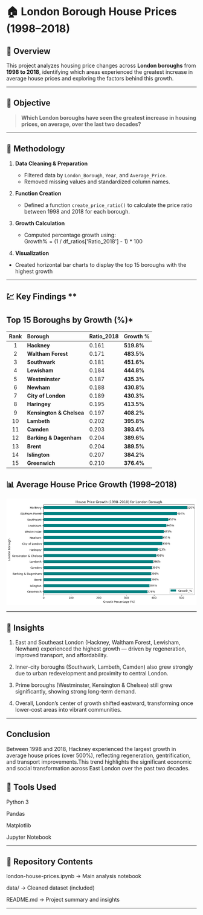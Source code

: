 # 🏠 London Borough House Prices (1998–2018)

## 📘 Overview
This project analyzes housing price changes across **London boroughs** from **1998 to 2018**, identifying which areas experienced the greatest increase in average house prices and exploring the factors behind this growth.

---

## 🎯 Objective
> **Which London boroughs have seen the greatest increase in housing prices, on average, over the last two decades?**

---

## 🧮 Methodology

1. **Data Cleaning & Preparation**
   - Filtered data by `London_Borough`, `Year`, and `Average_Price`.
   - Removed missing values and standardized column names.

2. **Function Creation**
   - Defined a function `create_price_ratio()` to calculate the price ratio between 1998 and 2018 for each borough.

3. **Growth Calculation**
   - Computed percentage growth using:  
     Growth\% = (1 / df_ratios['Ratio_2018'] - 1) * 100
     
 4. **Visualization**
   - Created horizontal bar charts to display the top 15 boroughs with the highest growth    
---

## 💹 Key Findings **

## Top 15 Boroughs by Growth (%)*

| Rank | Borough | Ratio_2018 | Growth % |
|:----:|:---------|:-----------|:----------|
| 1 | **Hackney** | 0.161 | **519.8%** |
| 2 | **Waltham Forest** | 0.171 | **483.5%** |
| 3 | **Southwark** | 0.181 | **451.6%** |
| 4 | **Lewisham** | 0.184 | **444.8%** |
| 5 | **Westminster** | 0.187 | **435.3%** |
| 6 | **Newham** | 0.188 | **430.8%** |
| 7 | **City of London** | 0.189 | **430.3%** |
| 8 | **Haringey** | 0.195 | **413.5%** |
| 9 | **Kensington & Chelsea** | 0.197 | **408.2%** |
| 10 | **Lambeth** | 0.202 | **395.8%** |
| 11 | **Camden** | 0.203 | **393.4%** |
| 12 | **Barking & Dagenham** | 0.204 | **389.6%** |
| 13 | **Brent** | 0.204 | **389.5%** |
| 14 | **Islington** | 0.207 | **384.2%** |
| 15 | **Greenwich** | 0.210 | **376.4%** |


## 📊 Average House Price Growth (1998–2018)
![House Price Growth](https://github.com/MIJUMBO/london-house-prices/blob/main/house_price_growth.png?raw=true)

---

## 🧠 Insights

1. East and Southeast London (Hackney, Waltham Forest, Lewisham, Newham) experienced the highest growth — driven by regeneration, improved transport, and affordability.

2. Inner-city boroughs (Southwark, Lambeth, Camden) also grew strongly due to urban redevelopment and proximity to central London.

3. Prime boroughs (Westminster, Kensington & Chelsea) still grew significantly, showing strong long-term demand.

4. Overall, London’s center of growth shifted eastward, transforming once lower-cost areas into vibrant communities.

---

##  Conclusion

Between 1998 and 2018, Hackney experienced the largest growth in average house prices (over 500%), reflecting regeneration,
gentrification, and transport improvements.This trend highlights the significant economic and social transformation across
East London over the past two decades.

## 🧰 Tools Used

Python 3

Pandas

Matplotlib

Jupyter Notebook


---

## 📁 Repository Contents

london-house-prices.ipynb → Main analysis notebook

data/ → Cleaned dataset (included)

README.md → Project summary and insights


---



